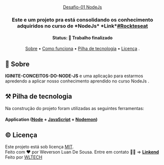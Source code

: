 <div align="center">

<a href="#">Desafio-01 NodeJs</a>

  <!--- Describe the project purpose --->
<h3 align="center">
  Este e um projeto pra está consolidando os conhecimento adquiridos no curso de *NodeJs*
  *Link*<a href="https://app.rocketseat.com.br/ignite/node-js">#Rockteseat</a>
</h3>

<!--- Define the current status --->
<h4 align="center">
	 Status: 🚧 Trabalho finalizado
</h4>

<!--- Table of contents --->
<p align="center">
 <a href="#-about">Sobre</a> •
 <a href="#-how-it-works">Como funciona</a> •
 <a href="#%EF%B8%8F-tech-stack">Pilha de tecnologia</a> •
 <a href="#%EF%B8%8F-license">Licença</a> .
</p>
</div>

## 📝 Sobre

**IGINITE-CONCEITOS-DO-NODE-JS** e uma aplicação para estarmos apredendo a aplicar nosso conhecimento aprendido no curso NodeJs [](https://github.com/Weverson-Luan/Ignite-conceitos-nodejs-desafio-01.git).

## ⚒️ Pilha de tecnologia

Na construção do projeto foram utilizadas as seguintes ferramentas:

#### **Application** ([Node](https://nodejs.org/en/) + [JavaScript](https://www.javascript.com/) + [Nodemon](https://nodemon.io/))

## ©️ Licença

Este projeto está sob licença [MIT](./LICENSE). </br>
Feito com ❤️ por Weverson Luan De Sousa. Entre em contato 👋🏽 => **[Linkend](https://www.linkedin.com/in/weverson-luan-de-sousa-1969a81b0/)**</br>
Feito por [WLTECH](https://portfolio-henna-theta.vercel.app/)
